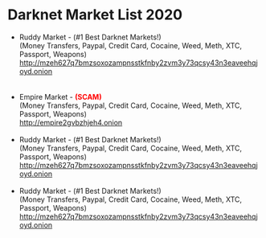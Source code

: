 # Darknet Market List 2020

<ul>
<li>Ruddy Market - (#1 Best Darknet Markets!)
  <br>
  (Money Transfers, Paypal, Credit Card, Cocaine, Weed, Meth, XTC, Passport, Weapons) <br>
  <a href="http://mzeh627q7bmzsoxozampnsstkfnby2zvm3y73qcsy43n3eaveehqjoyd.onion" rel="nofollow">http://mzeh627q7bmzsoxozampnsstkfnby2zvm3y73qcsy43n3eaveehqjoyd.onion</a></li>
  <br>
  <br>
  <li>Empire Market - <font color="red"><b>(SCAM)</b></font>
  <br>
  (Money Transfers, Paypal, Credit Card, Cocaine, Weed, Meth, XTC, Passport, Weapons) <br>
  <a href="http://mzeh627q7bmzsoxozampnsstkfnby2zvm3y73qcsy43n3eaveehqjoyd.onion" rel="nofollow">http://empire2gvbzhjeh4.onion</a></li>
  <br>
  <li>Ruddy Market - (#1 Best Darknet Markets!)
  <br>
  (Money Transfers, Paypal, Credit Card, Cocaine, Weed, Meth, XTC, Passport, Weapons) <br>
  <a href="http://mzeh627q7bmzsoxozampnsstkfnby2zvm3y73qcsy43n3eaveehqjoyd.onion" rel="nofollow">http://mzeh627q7bmzsoxozampnsstkfnby2zvm3y73qcsy43n3eaveehqjoyd.onion</a></li>
  <br>
  <li>Ruddy Market - (#1 Best Darknet Markets!)
  <br>
  (Money Transfers, Paypal, Credit Card, Cocaine, Weed, Meth, XTC, Passport, Weapons) <br>
  <a href="http://mzeh627q7bmzsoxozampnsstkfnby2zvm3y73qcsy43n3eaveehqjoyd.onion" rel="nofollow">http://mzeh627q7bmzsoxozampnsstkfnby2zvm3y73qcsy43n3eaveehqjoyd.onion</a></li>
  <br>
</ul>
